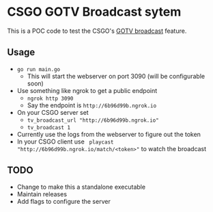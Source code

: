 # CSGO GOTV Broadcast sytem

This is a POC code to test the CSGO's [GOTV broadcast](https://developer.valvesoftware.com/wiki/Counter-Strike:_Global_Offensive_Broadcast) feature.

## Usage
* `go run main.go`
    - This will start the webserver on port 3090 (will be configurable soon)
* Use something like ngrok to get a public endpoint 
    - `ngrok http 3090`
    - Say the endpoint is `http://6b96d99b.ngrok.io`
* On your CSGO server set
    - `tv_broadcast_url "http://6b96d99b.ngrok.io"`
    - `tv_broadcast 1`
* Currently use the logs from the webserver to figure out the token
* In your CSGO client use ` playcast "http://6b96d99b.ngrok.io/match/<token>"` to watch the broadcast 

## TODO
* Change to make this a standalone executable 
* Maintain releases
* Add flags to configure the server
